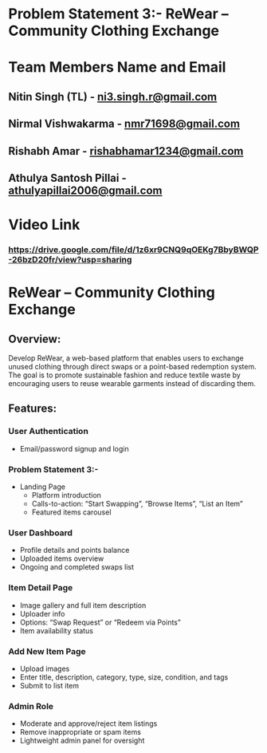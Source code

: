 # Problem Statement 3:- ReWear – Community Clothing Exchange
# Team Members Name and Email
## Nitin Singh (TL) - ni3.singh.r@gmail.com
## Nirmal Vishwakarma - nmr71698@gmail.com
## Rishabh Amar - rishabhamar1234@gmail.com
## Athulya Santosh Pillai - athulyapillai2006@gmail.com

# Video Link

### https://drive.google.com/file/d/1z6xr9CNQ9qOEKg7BbyBWQP-26bzD20fr/view?usp=sharing


# ReWear – Community Clothing Exchange

## Overview:
Develop ReWear, a web-based platform that enables users to exchange unused clothing through direct swaps or a point-based redemption system. The goal is to promote sustainable fashion and reduce textile waste by encouraging users to reuse wearable garments instead of discarding them.

## Features:

### User Authentication
- Email/password signup and login

### Problem Statement 3:-
- Landing Page
  - Platform introduction
  - Calls-to-action: “Start Swapping”, “Browse Items”, “List an Item”
  - Featured items carousel

### User Dashboard
- Profile details and points balance
- Uploaded items overview
- Ongoing and completed swaps list

### Item Detail Page
- Image gallery and full item description
- Uploader info
- Options: “Swap Request” or “Redeem via Points”
- Item availability status

### Add New Item Page
- Upload images
- Enter title, description, category, type, size, condition, and tags
- Submit to list item

### Admin Role
- Moderate and approve/reject item listings
- Remove inappropriate or spam items
- Lightweight admin panel for oversight
